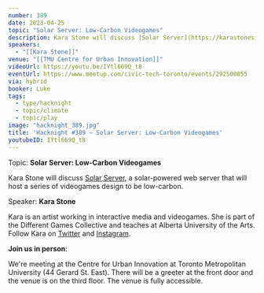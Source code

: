 ```yaml
---
number: 389
date: 2023-04-25
topic: "Solar Server: Low-Carbon Videogames"
description: Kara Stone will discuss [Solar Server](https://karastonesite.com/2022/11/03/solar-server/), a solar-powered web server that will host a series of videogames design to be low-carbon.
speakers:
  - "[[Kara Stone]]"
venue: "[[TMU Centre for Urban Innovation]]"
videoUrl: https://youtu.be/IYtl669Q_t8
eventUrl: https://www.meetup.com/civic-tech-toronto/events/292500855
via: hybrid
booker: Luke
tags:
  - type/hacknight
  - topic/climate
  - topic/play
image: "hacknight_389.jpg"
title: 'Hacknight #389 – Solar Server: Low-Carbon Videogames'
youtubeID: IYtl669Q_t8
---
```

Topic: **Solar Server: Low-Carbon Videogames**

Kara Stone will discuss [Solar Server](https://karastonesite.com/2022/11/03/solar-server/), a solar-powered web server that will host a series of videogames design to be low-carbon.

Speaker: **Kara Stone**

Kara is an artist working in interactive media and videogames. She is part of the Different Games Collective and teaches at Alberta University of the Arts. Follow Kara on [Twitter](https://twitter.com/karaastone) and [Instagram](https://www.instagram.com/kara.moonstone).

**Join us in person**:

We're meeting at the Centre for Urban Innovation at Toronto Metropolitan University (44 Gerard St. East). There will be a greeter at the front door and the venue is on the third floor. The venue is fully accessible.

